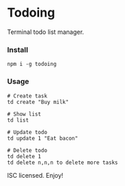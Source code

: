 # Todoing

Terminal todo list manager.

### Install
`npm i -g todoing`

### Usage

```
# Create task
td create "Buy milk"

# Show list
td list

# Update todo
td update 1 "Eat bacon"

# Delete todo
td delete 1
td delete n,n,n to delete more tasks
```

ISC licensed. Enjoy!
